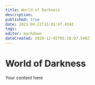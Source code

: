 ```yaml
---
title: World of Darkness
description: 
published: true
date: 2021-04-21T15:01:47.434Z
tags: 
editor: markdown
dateCreated: 2020-12-05T05:18:07.540Z
---
```


# World of Darkness
Your content here